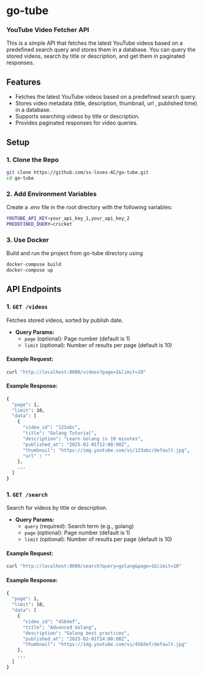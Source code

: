 # go-tube
### YouTube Video Fetcher API

This is a simple API that fetches the latest YouTube videos based on a predefined search query and stores them in a database. You can query the stored videos, search by title or description, and get them in paginated responses.

## Features
- Fetches the latest YouTube videos based on a predefined search query.
- Stores video metadata (title, description, thumbnail, url , published time) in a database.
- Supports searching videos by title or description.
- Provides paginated responses for video queries.

## Setup

### 1. Clone the Repo
```bash
git clone https://github.com/ss-loves-AC/go-tube.git
cd go-tube
```

### 2. Add Environment Variables
Create a .env file in the root directory with the following variables:
```bash
YOUTUBE_API_KEY=your_api_key_1,your_api_key_2
PREDEFINED_QUERY=cricket
```

### 3. Use Docker
Build and run the project from go-tube directory using
```bash
docker-compose build
docker-compose up

```


## API Endpoints

### 1. `GET /videos`
Fetches stored videos, sorted by publish date.

- **Query Params:**
  - `page` (optional): Page number (default is 1)
  - `limit` (optional): Number of results per page (default is 10)

#### Example Request:
```bash
curl "http://localhost:8080/videos?page=1&limit=10"
```
#### Example Response:
```bash
{
  "page": 1,
  "limit": 10,
  "data": [
    {
      "video_id": "123abc",
      "title": "Golang Tutorial",
      "description": "Learn Golang in 10 minutes",
      "published_at": "2025-02-01T12:00:00Z",
      "thumbnail": "https://img.youtube.com/vi/123abc/default.jpg",
      "url" : ""
    },
    ...
  ]
}
```

### 1. `GET /search`
Search for videos by title or description.

- **Query Params:**
  -  `query` (required): Search term (e.g., golang)
  - `page` (optional): Page number (default is 1)
  - `limit` (optional): Number of results per page (default is 10)

#### Example Request:
```bash
curl "http://localhost:8080/search?query=golang&page=1&limit=10"
```
#### Example Response:
```bash
{
  "page": 1,
  "limit": 10,
  "data": [
    {
      "video_id": "456def",
      "title": "Advanced Golang",
      "description": "Golang best practices",
      "published_at": "2025-02-01T14:00:00Z",
      "thumbnail": "https://img.youtube.com/vi/456def/default.jpg"
    },
    ...
  ]
}
```
